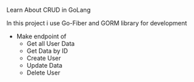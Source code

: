 Learn About CRUD in GoLang

In this project i use Go-Fiber and GORM library for development
- Make endpoint of
    - Get all User Data
    - Get Data by ID
    - Create User
    - Update Data
    - Delete User
